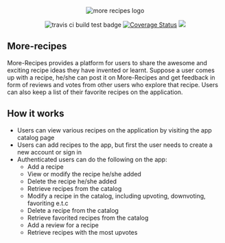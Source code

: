 <p align="center">
    <img src="https://fuchodeveloper.github.io/assets/images/logo.png" alt='more recipes logo'/>
</p>

<p align="center">
    <img src="https://travis-ci.org/fuchodeveloper/more-recipes.svg?branch=master" alt="travis ci build test badge" />
    <a href='https://coveralls.io/github/fuchodeveloper/more-recipes?branch=master'><img src='https://coveralls.io/repos/github/fuchodeveloper/more-recipes/badge.svg?branch=master' alt='Coverage Status' /></a>
    <a href="https://codeclimate.com/github/fuchodeveloper/more-recipes"><img src="https://codeclimate.com/github/fuchodeveloper/more-recipes/badges/gpa.svg" /></a>
</p>

## More-recipes
More-Recipes provides a platform for users to share the awesome and exciting  recipe ideas they have invented or learnt.  Suppose a user comes up with a recipe,  he/she can post it on More-Recipes and  get feedback in form of reviews and votes from other users who explore that recipe. Users can also keep a list of their favorite recipes on the application.

## How it works 
* Users can view various recipes on the application by visiting the app catalog page
* Users can add recipes to the app, but first the user needs to create a new account or sign in
* Authenticated users can do the following on the app:
    * Add a recipe
    * View or modify the recipe he/she added
    * Delete the recipe he/she added
    * Retrieve recipes from the catalog
    * Modify a recipe in the catalog, including upvoting, downvoting, favoriting e.t.c
    * Delete a recipe from the catalog
    * Retrieve favorited recipes from the catalog
    * Add a review for a recipe
    * Retrieve recipes with the most upvotes

